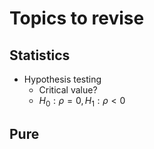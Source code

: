 # Topics to revise

## Statistics
* Hypothesis testing
  * Critical value?
  * $H_0: \rho = 0, H_1: \rho < 0$

## Pure
